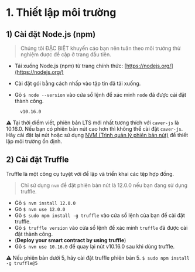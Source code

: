 # 1. Thiết lập môi trường <a id="1-environment-setup"></a>

## 1\) Cài đặt Node.js \(npm\) <a id="1-install-node-js-npm"></a>

> Chúng tôi ĐẶC BIỆT khuyến cáo bạn nên tuân theo môi trường thử nghiệm được đề cập ở trang đầu tiên.

* Tải xuống Node.js \(npm\) từ trang chính thức: [https://nodejs.org/](https://nodejs.org/)
* Cài đặt gói bằng cách nhấp vào tập tin đã tải xuống.
* Gõ `$ node --version` vào cửa sổ lệnh để xác minh `node` đã được cài đặt thành công.

  ```text
    v10.16.0
  ```

⚠ Tại thời điểm viết, phiên bản LTS mới nhất tương thích với `caver-js` là 10.16.0. Nếu bạn có phiên bản nút cao hơn thì không thể cài đặt `caver-js`. Hãy cài đặt lại nút hoặc sử dụng [NVM \(Trình quản lý phiên bản nút\)](https://github.com/nvm-sh/nvm) để thiết lập môi trường ổn định.

## 2\) Cài đặt Truffle <a id="2-install-truffle"></a>

Truffle là một công cụ tuyệt vời để lập và triển khai các tệp hợp đồng.

> Chỉ sử dụng `nvm` để đặt phiên bản nút là 12.0.0 nếu bạn đang sử dụng truffle.

- Gõ `$ nvm install 12.0.0`
- Gõ `$ nvm use 12.0.0`
- Gõ `$ sudo npm install -g truffle` vào cửa sổ lệnh của bạn để cài đặt truffle.
- Gõ `$ truffle version` vào cửa sổ lệnh để xác minh `truffle` đã được cài đặt thành công.
- (**Deploy your smart contract by using truffle**)
- Gõ `$ nvm use 10.16.0` để quay lại nút v10.16.0 sau khi dùng truffle.

⚠ Nếu phiên bản dưới 5, hãy cài đặt truffle phiên bản 5. `$ sudo npm install -g truffle@5`


